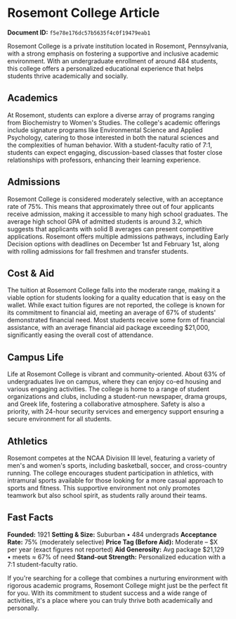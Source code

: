 # Rosemont College Article

**Document ID:** `f5e78e176dc57b5635f4c0f19479eab1`

Rosemont College is a private institution located in Rosemont, Pennsylvania, with a strong emphasis on fostering a supportive and inclusive academic environment. With an undergraduate enrollment of around 484 students, this college offers a personalized educational experience that helps students thrive academically and socially.

## Academics
At Rosemont, students can explore a diverse array of programs ranging from Biochemistry to Women's Studies. The college's academic offerings include signature programs like Environmental Science and Applied Psychology, catering to those interested in both the natural sciences and the complexities of human behavior. With a student-faculty ratio of 7:1, students can expect engaging, discussion-based classes that foster close relationships with professors, enhancing their learning experience.

## Admissions
Rosemont College is considered moderately selective, with an acceptance rate of 75%. This means that approximately three out of four applicants receive admission, making it accessible to many high school graduates. The average high school GPA of admitted students is around 3.2, which suggests that applicants with solid B averages can present competitive applications. Rosemont offers multiple admissions pathways, including Early Decision options with deadlines on December 1st and February 1st, along with rolling admissions for fall freshmen and transfer students.

## Cost & Aid
The tuition at Rosemont College falls into the moderate range, making it a viable option for students looking for a quality education that is easy on the wallet. While exact tuition figures are not reported, the college is known for its commitment to financial aid, meeting an average of 67% of students' demonstrated financial need. Most students receive some form of financial assistance, with an average financial aid package exceeding $21,000, significantly easing the overall cost of attendance.

## Campus Life
Life at Rosemont College is vibrant and community-oriented. About 63% of undergraduates live on campus, where they can enjoy co-ed housing and various engaging activities. The college is home to a range of student organizations and clubs, including a student-run newspaper, drama groups, and Greek life, fostering a collaborative atmosphere. Safety is also a priority, with 24-hour security services and emergency support ensuring a secure environment for all students.

## Athletics
Rosemont competes at the NCAA Division III level, featuring a variety of men's and women's sports, including basketball, soccer, and cross-country running. The college encourages student participation in athletics, with intramural sports available for those looking for a more casual approach to sports and fitness. This supportive environment not only promotes teamwork but also school spirit, as students rally around their teams.

## Fast Facts
**Founded:** 1921
**Setting & Size:** Suburban • 484 undergrads
**Acceptance Rate:** 75% (moderately selective)
**Price Tag (Before Aid):** Moderate – $X per year (exact figures not reported)
**Aid Generosity:** Avg package $21,129 • meets ≈ 67% of need
**Stand-out Strength:** Personalized education with a 7:1 student-faculty ratio.

If you're searching for a college that combines a nurturing environment with rigorous academic programs, Rosemont College might just be the perfect fit for you. With its commitment to student success and a wide range of activities, it's a place where you can truly thrive both academically and personally.
